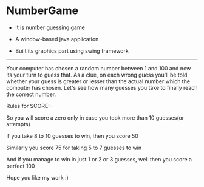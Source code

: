 # NumberGame
- It is number guessing game

- A window-based java application

- Built its graphics part using swing framework 

------------------------------------------
Your computer has chosen a random number between 1 and 100 and now its your turn to guess that. 
As a clue, on each wrong guess you'll be told whether your guess is greater or lesser than the actual number which the computer has chosen.
Let's see how many guesses you take to finally reach the correct number. 

Rules for SCORE:-

So you will score a zero only in case you took more than 10 guesses(or attempts)

If you take 8 to 10 guesses to win, then you score 50

Similarly you score 75 for taking 5 to 7 guesses to win   

And if you manage to win in just 1 or 2 or 3 guesses, well then you score a perfect 100


Hope you like my work :)
